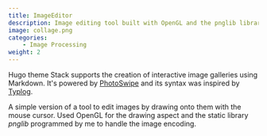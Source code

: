 ```yaml
---
title: ImageEditor
description: Image editing tool built with OpenGL and the pnglib library made by me
image: collage.png
categories:
    - Image Processing
weight: 2
---
```


Hugo theme Stack supports the creation of interactive image galleries using Markdown. It's powered by [PhotoSwipe](https://photoswipe.com/) and its syntax was inspired by [Typlog](https://typlog.com/).

A simple version of a tool to edit images by drawing onto them with the mouse cursor. Used OpenGL for the drawing aspect and the static library *pnglib* programmed by me to handle the image encoding.

<!-- ## Syntax

```markdown
![Image 1](1.jpg) ![Image 2](2.jpg)
```

## Result

![Image 1](1.jpg) ![Image 2](2.jpg)

> Photo by [mymind](https://unsplash.com/@mymind) and [Luke Chesser](https://unsplash.com/@lukechesser) on [Unsplash](https://unsplash.com/) -->